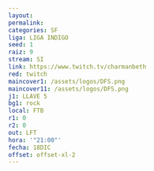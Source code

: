 ```yaml
---
layout: 
permalink: 
categories: SF
liga: LIGA INDIGO
seed: 1
raiz: 9
stream: SI
link: https://www.twitch.tv/charmanbeth
red: twitch
maincover1: /assets/logos/DFS.png
maincover11: /assets/logos/DFS.png
j1: LLAVE 5
bg1: rock
local: FTB
r1: 0
r2: 0
out: LFT
hora: '"21:00"'
fecha: 18DIC
offset: offset-xl-2
---
```

